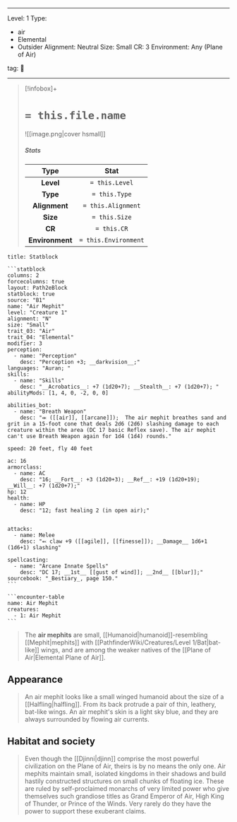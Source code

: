 
---



Level: 1
Type:
- air
- Elemental
- Outsider
Alignment: Neutral
Size: Small
CR: 3
Environment: Any (Plane of Air)



tag: 👹

---


> [!infobox]+
> #  `= this.file.name`
> ![[image.png|cover hsmall]]
> ##### Stats
> Type | Stat |
> :---:|:---:|
> **Level** | `= this.Level` |
> **Type** | `= this.Type` |
> **Alignment** | `= this.Alignment` |
> **Size** | `= this.Size` |
> **CR** | `= this.CR` |
> **Environment** | `= this.Environment` |




````ad-info
title: Statblock

```statblock
columns: 2
forcecolumns: true
layout: Path2eBlock
statblock: true
source: "B1"
name: "Air Mephit"
level: "Creature 1"
alignment: "N"
size: "Small"
trait_03: "Air"
trait_04: "Elemental"
modifier: 3
perception:
  - name: "Perception"
    desc: "Perception +3; __darkvision__;"
languages: "Auran; "
skills:
  - name: "Skills"
    desc: "__Acrobatics__: +7 (1d20+7); __Stealth__: +7 (1d20+7); "
abilityMods: [1, 4, 0, -2, 0, 0]

abilities_bot:
  - name: "Breath Weapon"
    desc: "⬺ ([[air]], [[arcane]]);  The air mephit breathes sand and grit in a 15-foot cone that deals 2d6 (2d6) slashing damage to each creature within the area (DC 17 basic Reflex save). The air mephit can't use Breath Weapon again for 1d4 (1d4) rounds."

speed: 20 feet, fly 40 feet

ac: 16
armorclass:
  - name: AC
    desc: "16; __Fort__: +3 (1d20+3); __Ref__: +19 (1d20+19); __Will__: +7 (1d20+7);"
hp: 12
health:
  - name: HP
    desc: "12; fast healing 2 (in open air);"


attacks:
  - name: Melee
    desc: "⬻ claw +9 ([[agile]], [[finesse]]); __Damage__ 1d6+1 (1d6+1) slashing"

spellcasting:
  - name: "Arcane Innate Spells"
    desc: "DC 17; __1st__ [[gust of wind]]; __2nd__ [[blur]];"
sourcebook: "_Bestiary_, page 150."
```

```encounter-table
name: Air Mephit
creatures:
  - 1: Air Mephit
```

````



> The **air mephits** are small, [[Humanoid|humanoid]]-resembling [[Mephit|mephits]] with [[PathfinderWiki/Creatures/Level 1/Bat|bat-like]] wings, and are among the weaker natives of the [[Plane of Air|Elemental Plane of Air]].


## Appearance

> An air mephit looks like a small winged humanoid about the size of a [[Halfling|halfling]]. From its back protrude a pair of thin, leathery, bat-like wings. An air mephit's skin is a light sky blue, and they are always surrounded by flowing air currents.


## Habitat and society

> Even though the [[Djinni|djinn]] comprise the most powerful civilization on the Plane of Air, theirs is by no means the only one. Air mephits maintain small, isolated kingdoms in their shadows and build hastily constructed structures on small chunks of floating ice. These are ruled by self-proclaimed monarchs of very limited power who give themselves such grandiose titles as Grand Emperor of Air, High King of Thunder, or Prince of the Winds. Very rarely do they have the power to support these exuberant claims.










